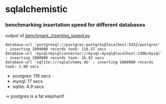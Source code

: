 # sqlalchemistic

### benchmarking insertation speed for different databases

output of [benchmark_inserting_speed.py](benchmark_inserting_speed.py)

    database-url 'postgresql://postgres:postgres@localhost:5432/postgres' : inserting 1000000 records took: 116.57 secs
    database-url 'mysql+mysqlconnector://mysql:mysql@localhost:3306/mysql' : inserting 1000000 records took: 16.92 secs
    database-url 'sqlite:///sqlalchemy.db' : inserting 1000000 records took: 3.90 secs

* postgres: 116 secs
* mysql: 17 secs
* sqlite: 4.9 secs

-> postgres is a fat elephant! 
